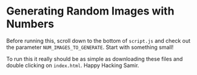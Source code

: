 # Generating Random Images with Numbers

Before running this, scroll down to the bottom of `script.js`
and check out the parameter `NUM_IMAGES_TO_GENERATE`. Start with
something small!

To run this it really should be as simple as downloading these files
and double clicking on `index.html`. Happy Hacking Samir.
